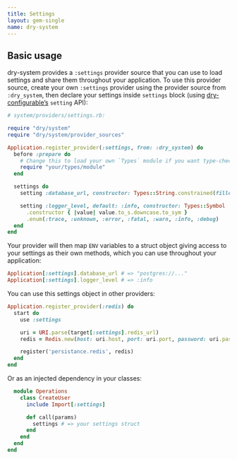 ```yaml
---
title: Settings
layout: gem-single
name: dry-system
---
```


## Basic usage

dry-system provides a `:settings` provider source that you can use to load settings and share them throughout your application. To use this provider source, create your own `:settings` provider using the provider source from `:dry_system`, then declare your settings inside `settings` block (using [dry-configurable’s](/gems/dry-configurable) `setting` API):

```ruby
# system/providers/settings.rb:

require "dry/system"
require "dry/system/provider_sources"

Application.register_provider(:settings, from: :dry_system) do
  before :prepare do
    # Change this to load your own `Types` module if you want type-checked settings
    require "your/types/module"
  end

  settings do
    setting :database_url, constructor: Types::String.constrained(filled: true)

    setting :logger_level, default: :info, constructor: Types::Symbol
      .constructor { |value| value.to_s.downcase.to_sym }
      .enum(:trace, :unknown, :error, :fatal, :warn, :info, :debug)
  end
end
```

Your provider will then map `ENV` variables to a struct object giving access to your settings as their own methods, which you can use throughout your application:

```ruby
Application[:settings].database_url # => "postgres://..."
Application[:settings].logger_level # => :info
```

You can use this settings object in other providers:

```ruby
Application.register_provider(:redis) do
  start do
    use :settings

    uri = URI.parse(target[:settings].redis_url)
    redis = Redis.new(host: uri.host, port: uri.port, password: uri.password)

    register('persistance.redis', redis)
  end
end
```

Or as an injected dependency in your classes:

```ruby
  module Operations
    class CreateUser
      include Import[:settings]

      def call(params)
        settings # => your settings struct
      end
    end
  end
end
```
